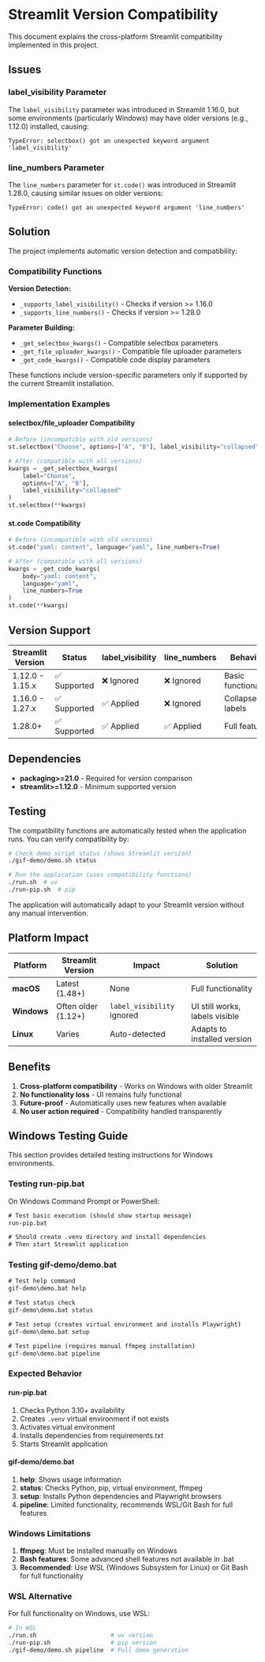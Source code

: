 # Streamlit Version Compatibility

This document explains the cross-platform Streamlit compatibility implemented in this project.

## Issues

### label_visibility Parameter

The `label_visibility` parameter was introduced in Streamlit 1.16.0, but some environments (particularly Windows) may have older versions (e.g., 1.12.0) installed, causing:

```
TypeError: selectbox() got an unexpected keyword argument 'label_visibility'
```

### line_numbers Parameter

The `line_numbers` parameter for `st.code()` was introduced in Streamlit 1.28.0, causing similar issues on older versions:

```
TypeError: code() got an unexpected keyword argument 'line_numbers'
```

## Solution

The project implements automatic version detection and compatibility:

### Compatibility Functions

**Version Detection:**
- `_supports_label_visibility()` - Checks if version >= 1.16.0
- `_supports_line_numbers()` - Checks if version >= 1.28.0

**Parameter Building:**
- `_get_selectbox_kwargs()` - Compatible selectbox parameters
- `_get_file_uploader_kwargs()` - Compatible file uploader parameters  
- `_get_code_kwargs()` - Compatible code display parameters

These functions include version-specific parameters only if supported by the current Streamlit installation.

### Implementation Examples

#### selectbox/file_uploader Compatibility
```python
# Before (incompatible with old versions)
st.selectbox("Choose", options=["A", "B"], label_visibility="collapsed")

# After (compatible with all versions)
kwargs = _get_selectbox_kwargs(
    label="Choose", 
    options=["A", "B"], 
    label_visibility="collapsed"
)
st.selectbox(**kwargs)
```

#### st.code Compatibility
```python
# Before (incompatible with old versions)
st.code("yaml: content", language="yaml", line_numbers=True)

# After (compatible with all versions)
kwargs = _get_code_kwargs(
    body="yaml: content",
    language="yaml",
    line_numbers=True
)
st.code(**kwargs)
```

## Version Support

| Streamlit Version | Status | label_visibility | line_numbers | Behavior |
|------------------|--------|------------------|--------------|----------|
| 1.12.0 - 1.15.x | ✅ Supported | ❌ Ignored | ❌ Ignored | Basic functionality |
| 1.16.0 - 1.27.x | ✅ Supported | ✅ Applied | ❌ Ignored | Collapsed labels |
| 1.28.0+ | ✅ Supported | ✅ Applied | ✅ Applied | Full features |

## Dependencies

- **packaging>=21.0** - Required for version comparison
- **streamlit>=1.12.0** - Minimum supported version

## Testing

The compatibility functions are automatically tested when the application runs. You can verify compatibility by:

```bash
# Check demo script status (shows Streamlit version)
./gif-demo/demo.sh status

# Run the application (uses compatibility functions)
./run.sh  # uv
./run-pip.sh  # pip
```

The application will automatically adapt to your Streamlit version without any manual intervention.

## Platform Impact

| Platform | Streamlit Version | Impact | Solution |
|----------|------------------|--------|----------|
| **macOS** | Latest (1.48+) | None | Full functionality |
| **Windows** | Often older (1.12+) | `label_visibility` ignored | UI still works, labels visible |
| **Linux** | Varies | Auto-detected | Adapts to installed version |

## Benefits

1. **Cross-platform compatibility** - Works on Windows with older Streamlit
2. **No functionality loss** - UI remains fully functional
3. **Future-proof** - Automatically uses new features when available
4. **No user action required** - Compatibility handled transparently

## Windows Testing Guide

This section provides detailed testing instructions for Windows environments.

### Testing run-pip.bat

On Windows Command Prompt or PowerShell:

```cmd
# Test basic execution (should show startup message)
run-pip.bat

# Should create .venv directory and install dependencies
# Then start Streamlit application
```

### Testing gif-demo/demo.bat

```cmd
# Test help command
gif-demo\demo.bat help

# Test status check
gif-demo\demo.bat status

# Test setup (creates virtual environment and installs Playwright)
gif-demo\demo.bat setup

# Test pipeline (requires manual ffmpeg installation)
gif-demo\demo.bat pipeline
```

### Expected Behavior

#### run-pip.bat
1. Checks Python 3.10+ availability
2. Creates `.venv` virtual environment if not exists
3. Activates virtual environment
4. Installs dependencies from requirements.txt
5. Starts Streamlit application

#### gif-demo/demo.bat
1. **help**: Shows usage information
2. **status**: Checks Python, pip, virtual environment, ffmpeg
3. **setup**: Installs Python dependencies and Playwright browsers
4. **pipeline**: Limited functionality, recommends WSL/Git Bash for full features

### Windows Limitations

1. **ffmpeg**: Must be installed manually on Windows
2. **Bash features**: Some advanced shell features not available in .bat
3. **Recommended**: Use WSL (Windows Subsystem for Linux) or Git Bash for full functionality

### WSL Alternative

For full functionality on Windows, use WSL:

```bash
# In WSL
./run.sh                     # uv version
./run-pip.sh                 # pip version  
./gif-demo/demo.sh pipeline  # Full demo generation
```